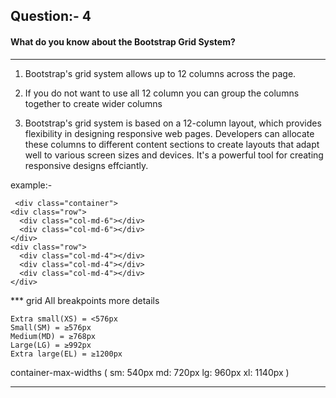 ## Question:- 4

#### What do you know about the Bootstrap Grid System?

---

1. Bootstrap's grid system allows up to 12 columns across the page.

2. If you do not want to use all 12 column you can group the columns together to create wider columns

3. Bootstrap's grid system is based on a 12-column layout, which provides flexibility in designing responsive web pages. Developers can allocate these columns to different content sections to create layouts that adapt well to various screen sizes and devices. It's a powerful tool for creating responsive designs effciantly.

example:-

     <div class="container">
    <div class="row">
      <div class="col-md-6"></div>
      <div class="col-md-6"></div>
    </div>
    <div class="row">
      <div class="col-md-4"></div>
      <div class="col-md-4"></div>
      <div class="col-md-4"></div>
    </div>


   *** grid All breakpoints more details

    Extra small(XS) = <576px
    Small(SM) = ≥576px
    Medium(MD) = ≥768px
    Large(LG) = ≥992px
    Extra large(EL) = ≥1200px

container-max-widths (
  sm: 540px
  md: 720px
  lg: 960px
  xl: 1140px
)

---
